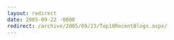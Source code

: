 ```yaml
---
layout: redirect
date: 2005-09-22 -0800
redirect: /archive/2005/09/23/Top10RecentBlogs.aspx/
---
```

